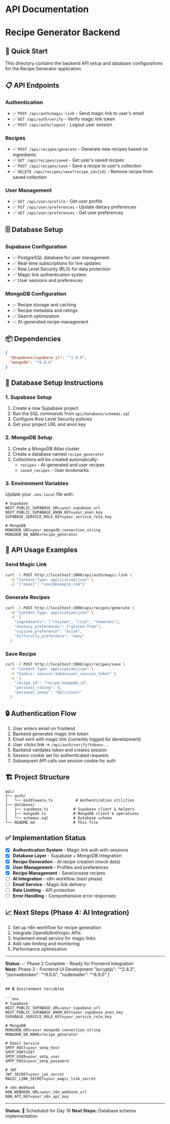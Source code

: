 # API Documentation

# Recipe Generator Backend

## 🚀 Quick Start

This directory contains the backend API setup and database configurations for the Recipe Generator application.

## 📋 API Endpoints

### Authentication

- ✅ `POST /api/auth/magic-link` - Send magic link to user's email
- ✅ `GET /api/auth/verify` - Verify magic link token
- ✅ `POST /api/auth/logout` - Logout user session

### Recipes

- ✅ `POST /api/recipes/generate` - Generate new recipes based on ingredients
- ✅ `GET /api/recipes/saved` - Get user's saved recipes
- ✅ `POST /api/recipes/save` - Save a recipe to user's collection
- ✅ `DELETE /api/recipes/save?recipe_id={id}` - Remove recipe from saved collection

### User Management

- ✅ `GET /api/user/profile` - Get user profile
- ✅ `PUT /api/user/preferences` - Update dietary preferences
- ✅ `GET /api/user/preferences` - Get user preferences

## 🗄️ Database Setup

### Supabase Configuration

- ✅ PostgreSQL database for user management
- ✅ Real-time subscriptions for live updates
- ✅ Row Level Security (RLS) for data protection
- ✅ Magic link authentication system
- ✅ User sessions and preferences

### MongoDB Configuration

- ✅ Recipe storage and caching
- ✅ Recipe metadata and ratings
- ✅ Search optimization
- ✅ AI-generated recipe management

## 📦 Dependencies

```json
{
  "@supabase/supabase-js": "^2.0.0",
  "mongodb": "^6.0.0"
}
```

## 🔧 Database Setup Instructions

### 1. Supabase Setup

1. Create a new Supabase project
2. Run the SQL commands from `api/database/schemas.sql`
3. Configure Row Level Security policies
4. Get your project URL and anon key

### 2. MongoDB Setup

1. Create a MongoDB Atlas cluster
2. Create a database named `recipe_generator`
3. Collections will be created automatically:
   - `recipes` - AI-generated and user recipes
   - `saved_recipes` - User bookmarks

### 3. Environment Variables

Update your `.env.local` file with:

```env
# Supabase
NEXT_PUBLIC_SUPABASE_URL=your_supabase_url
NEXT_PUBLIC_SUPABASE_ANON_KEY=your_anon_key
SUPABASE_SERVICE_ROLE_KEY=your_service_role_key

# MongoDB
MONGODB_URI=your_mongodb_connection_string
MONGODB_DB_NAME=recipe_generator
```

## 📝 API Usage Examples

### Send Magic Link

```bash
curl -X POST http://localhost:3000/api/auth/magic-link \
  -H "Content-Type: application/json" \
  -d '{"email": "user@example.com"}'
```

### Generate Recipes

```bash
curl -X POST http://localhost:3000/api/recipes/generate \
  -H "Content-Type: application/json" \
  -d '{
    "ingredients": ["chicken", "rice", "tomatoes"],
    "dietary_preferences": ["gluten-free"],
    "cuisine_preference": "asian",
    "difficulty_preference": "easy"
  }'
```

### Save Recipe

```bash
curl -X POST http://localhost:3000/api/recipes/save \
  -H "Content-Type: application/json" \
  -H "Cookie: session-token=your_session_token" \
  -d '{
    "recipe_id": "recipe_mongodb_id",
    "personal_rating": 5,
    "personal_notes": "Delicious!"
  }'
```

## 🔒 Authentication Flow

1. User enters email on frontend
2. Backend generates magic link token
3. Email sent with magic link (currently logged for development)
4. User clicks link → `/api/auth/verify?token=...`
5. Backend validates token and creates session
6. Session cookie set for authenticated requests
7. Subsequent API calls use session cookie for auth

## 🏗️ Project Structure

```
api/
├── auth/
│   └── middleware.ts          # Authentication utilities
├── database/
│   ├── supabase.ts           # Supabase client & helpers
│   ├── mongodb.ts            # MongoDB client & operations
│   └── schemas.sql           # Database schema
└── README.md                 # This file
```

## ✅ Implementation Status

- [x] **Authentication System** - Magic link auth with sessions
- [x] **Database Layer** - Supabase + MongoDB integration
- [x] **Recipe Generation** - AI recipe creation (mock data)
- [x] **User Management** - Profiles and preferences
- [x] **Recipe Management** - Save/unsave recipes
- [ ] **AI Integration** - n8n workflow (next phase)
- [ ] **Email Service** - Magic link delivery
- [ ] **Rate Limiting** - API protection
- [ ] **Error Handling** - Comprehensive error responses

## 📈 Next Steps (Phase 4: AI Integration)

1. Set up n8n workflow for recipe generation
2. Integrate OpenAI/Anthropic APIs
3. Implement email service for magic links
4. Add rate limiting and monitoring
5. Performance optimization

---

**Status:** ✅ Phase 2 Complete - Ready for Frontend Integration  
**Next:** Phase 3 - Frontend UI Development
"bcryptjs": "^2.4.3",
"jsonwebtoken": "^9.0.0",
"nodemailer": "^6.9.0"
}

````

## 🔒 Environment Variables

```env
# Supabase
NEXT_PUBLIC_SUPABASE_URL=your_supabase_url
NEXT_PUBLIC_SUPABASE_ANON_KEY=your_supabase_anon_key
SUPABASE_SERVICE_ROLE_KEY=your_service_role_key

# MongoDB
MONGODB_URI=your_mongodb_connection_string
MONGODB_DB_NAME=recipe_generator

# Email Service
SMTP_HOST=your_smtp_host
SMTP_PORT=587
SMTP_USER=your_smtp_user
SMTP_PASS=your_smtp_password

# JWT
JWT_SECRET=your_jwt_secret
MAGIC_LINK_SECRET=your_magic_link_secret

# n8n Webhook
N8N_WEBHOOK_URL=your_n8n_webhook_url
N8N_API_KEY=your_n8n_api_key
````

---

**Status:** 📅 Scheduled for Day 18
**Next Steps:** Database schema implementation
